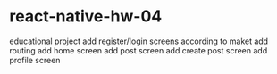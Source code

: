 # react-native-hw-04

educational project
add register/login screens according to maket
add routing
add home screen
add post screen
add create post screen
add profile screen
